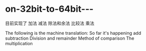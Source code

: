 # on-32bit-to-64bit---

目前实现了
加法
减法
除法和余法
比较法
乘法

The following is the machine translation:
So far it's happening
add
subtraction
Division and remainder 
Method of comparison
The multiplication

